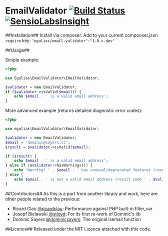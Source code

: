 EmailValidator [![Build Status](https://travis-ci.org/egulias/EmailValidator.png?branch=master)](https://travis-ci.org/egulias/EmailValidator) [![SensioLabsInsight](https://insight.sensiolabs.com/projects/b18d473e-bd5a-4d88-a7b2-7aeaee0ebd7b/small.png)](https://insight.sensiolabs.com/projects/b18d473e-bd5a-4d88-a7b2-7aeaee0ebd7b)
=============================

##Installation##
Install via composer. Add to your current compooser.json ```require``` key: ```"egulias/email-validator":"1.0.x-dev" ```

##Usage##

Simple example:

```php
<?php

use Egulias\EmailValidator\EmailValidator;

$validator = new EmailValidator;
if ($validator->isValid($email)) {
	echo $email . ' is a valid email address';
}
```

More advanced example (returns detailed diagnostic error codes):

```php
<?php

use egulias\EmailValidator\EmailValidator;

$validator = new EmailValidator;
$email = 'dominic@sayers.cc';
$result = $validator->isValid($email);

if ($result) {
	echo $email . ' is a valid email address';
} else if ($validator->hasWarnings()) {
	echo 'Warning! ' . $email . ' has unusual/deprecated features (result code ' . var_export($validator->getWarnings(), true) . ')';
} else {
	echo $email . ' is not a valid email address (result code ' . $validator->getError() . ')';
}
```

##Contributors##
As this is a port from another library and work, here are other people related to the previous:

* Ricard Clau [@ricardclau](http://github.com/ricardclau):      	Performance against PHP built-in filter_var
* Josepf Bielawski [@stloyd](http://github.com/stloyd):      		For its first re-work of Dominic's lib
* Dominic Sayers [@dominicsayers](http://github.com/dominicsayers):  	The original isemail function

##Licence##
Released under the MIT Licence attached with this code.

